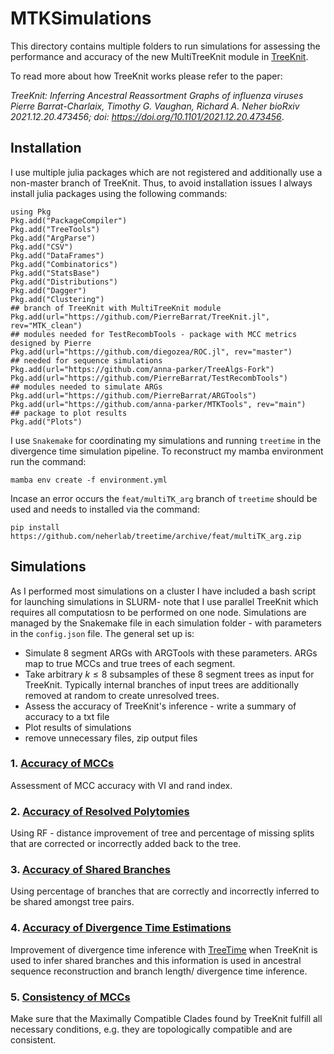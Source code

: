 # MTKSimulations
This directory contains multiple folders to run simulations for assessing the performance and accuracy of the new MultiTreeKnit module in [TreeKnit](https://github.com/PierreBarrat/TreeKnit.jl).

To read more about how TreeKnit works please refer to the paper: 

*TreeKnit: Inferring Ancestral Reassortment Graphs of influenza viruses
Pierre Barrat-Charlaix, Timothy G. Vaughan, Richard A. Neher bioRxiv 2021.12.20.473456; doi: https://doi.org/10.1101/2021.12.20.473456*. 


## Installation

I use multiple julia packages which are not registered and additionally use a non-master branch of TreeKnit. Thus, to avoid installation issues I always install julia packages using the following commands:

```
using Pkg
Pkg.add("PackageCompiler")
Pkg.add("TreeTools")
Pkg.add("ArgParse")
Pkg.add("CSV")
Pkg.add("DataFrames")
Pkg.add("Combinatorics")
Pkg.add("StatsBase")
Pkg.add("Distributions")
Pkg.add("Dagger")
Pkg.add("Clustering")
## branch of TreeKnit with MultiTreeKnit module
Pkg.add(url="https://github.com/PierreBarrat/TreeKnit.jl", rev="MTK_clean")
## modules needed for TestRecombTools - package with MCC metrics designed by Pierre
Pkg.add(url="https://github.com/diegozea/ROC.jl", rev="master")
## needed for sequence simulations
Pkg.add(url="https://github.com/anna-parker/TreeAlgs-Fork")
Pkg.add(url="https://github.com/PierreBarrat/TestRecombTools")
## modules needed to simulate ARGs 
Pkg.add(url="https://github.com/PierreBarrat/ARGTools")
Pkg.add(url="https://github.com/anna-parker/MTKTools", rev="main")
## package to plot results
Pkg.add("Plots")

```

I use `Snakemake` for coordinating my simulations and running `treetime` in the divergence time simulation pipeline. To reconstruct my mamba environment run the command:
```
mamba env create -f environment.yml
```
Incase an error occurs the `feat/multiTK_arg` branch of `treetime` should be used and needs to installed via the command:
```
pip install https://github.com/neherlab/treetime/archive/feat/multiTK_arg.zip
```
## Simulations

As I performed most simulations on a cluster I have included a bash script for launching simulations in SLURM- note that I use parallel TreeKnit which requires all computatiosn to be performed on one node. Simulations are managed by the Snakemake file in each simulation folder - with parameters in the `config.json` file. The general set up is: 
 - Simulate 8 segment ARGs with ARGTools with these parameters. ARGs map to true MCCs and true trees of each segment.
 - Take arbitrary $k \leq 8$ subsamples of these 8 segment trees as input for TreeKnit. Typically internal branches of input trees are additionally removed at random to create unresolved trees.
 - Assess the accuracy of TreeKnit's inference - write a summary of accuracy to a txt file
 - Plot results of simulations
 - remove unnecessary files, zip output files 

### 1. [Accuracy of MCCs](MCCAccuracySimulations/)

Assessment of MCC accuracy with VI and rand index. 

### 2. [Accuracy of Resolved Polytomies](PolytomySimulations/)

Using RF - distance improvement of tree and percentage of missing splits that are corrected or incorrectly added back to the tree.

### 3. [Accuracy of Shared Branches](AccuracySharedBranches/)

Using percentage of branches that are correctly and incorrectly inferred to be shared amongst tree pairs.

### 4. [Accuracy of Divergence Time Estimations](DivergenceTimeEstimations/)

Improvement of divergence time inference with [TreeTime](https://github.com/neherlab/treetime) when TreeKnit is used to infer shared branches and this information is used in ancestral sequence reconstruction and branch length/ divergence time inference. 

### 5. [Consistency of MCCs](Consistency/)

Make sure that the Maximally Compatible Clades found by TreeKnit fulfill all necessary conditions, e.g. they are topologically compatible and are consistent.
